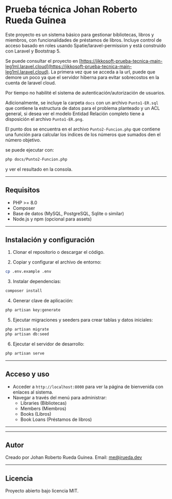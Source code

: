 # Prueba técnica Johan Roberto Rueda Guinea

Este proyecto es un sistema básico para gestionar bibliotecas, libros y miembros, con funcionalidades de préstamos de libros. Incluye control de acceso basado en roles usando Spatie/laravel-permission y está construido con Laravel y Bootstrap 5.

Se puede consultar el proyecto en [https://jikkosoft-prueba-tecnica-main-leg1ml.laravel.cloud](https://jikkosoft-prueba-tecnica-main-leg1ml.laravel.cloud).
La primera vez que se acceda a la url, puede que demore un poco ya que el servidor hiberna para evitar sobrecostos en la cuenta de laravel cloud.

Por tiempo no habilité el sistema de autenticación/autorización de usuarios.

Adicionalmente, se incluye la carpeta `docs` con un archivo `Punto1-ER.sql` que contiene la estructura de datos para el problema planteado y un ACL general, si desea ver el modelo Entidad Relación completo tiene a disposición el archivo `Punto1-ER.png`.

El punto dos se encuentra en el archivo `Punto2-Funcion.php` que contiene una función para calcular los indices de los números que sumados den el número objetivo.

se puede ejecutar con:

```bash
php docs/Punto2-Funcion.php
```

y ver el resultado en la consola.

---

## Requisitos

- PHP >= 8.0
- Composer
- Base de datos (MySQL, PostgreSQL, Sqlite o similar)
- Node.js y npm (opcional para assets)

---

## Instalación y configuración

1. Clonar el repositorio o descargar el código.

2. Copiar y configurar el archivo de entorno:

```bash
cp .env.example .env
```

3. Instalar dependencias:

```bash
composer install
```

4. Generar clave de aplicación:

```bash
php artisan key:generate
```

5. Ejecutar migraciones y seeders para crear tablas y datos iniciales:

```bash
php artisan migrate
php artisan db:seed
```

6. Ejecutar el servidor de desarrollo:

```bash
php artisan serve
```

---

## Acceso y uso

- Acceder a `http://localhost:8000` para ver la página de bienvenida con enlaces al sistema.
- Navegar a través del menú para administrar:
  - Libraries (Bibliotecas)
  - Members (Miembros)
  - Books (Libros)
  - Book Loans (Préstamos de libros)

---

---

## Autor

Creado por Johan Roberto Rueda Guinea.
Email: <a href="mailto:me@jrueda.dev">me@jrueda.dev</a>

---

## Licencia

Proyecto abierto bajo licencia MIT.